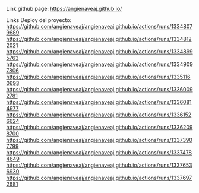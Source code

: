 Link github page: https://angienaveaj.github.io/

Links Deploy del proyecto:
https://github.com/angienaveaj/angienaveaj.github.io/actions/runs/13348079689
https://github.com/angienaveaj/angienaveaj.github.io/actions/runs/13348122021
https://github.com/angienaveaj/angienaveaj.github.io/actions/runs/13348995763
https://github.com/angienaveaj/angienaveaj.github.io/actions/runs/13349097806
https://github.com/angienaveaj/angienaveaj.github.io/actions/runs/13351160693
https://github.com/angienaveaj/angienaveaj.github.io/actions/runs/13360092781
https://github.com/angienaveaj/angienaveaj.github.io/actions/runs/13360814977
https://github.com/angienaveaj/angienaveaj.github.io/actions/runs/13361526624
https://github.com/angienaveaj/angienaveaj.github.io/actions/runs/13362098700
https://github.com/angienaveaj/angienaveaj.github.io/actions/runs/13373907799
https://github.com/angienaveaj/angienaveaj.github.io/actions/runs/13374784649
https://github.com/angienaveaj/angienaveaj.github.io/actions/runs/13376536930
https://github.com/angienaveaj/angienaveaj.github.io/actions/runs/13376972681
